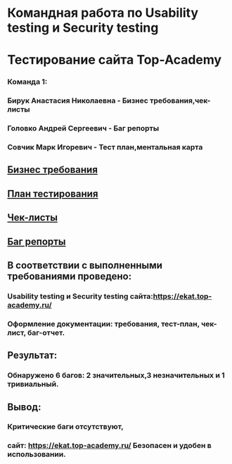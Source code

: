 # Командная работа по Usability testing и Security testing
# Тестирование сайта Top-Academy
### Команда 1:
### Бирук Анастасия Николаевна - Бизнес требования,чек-листы
### Головко Андрей Сергеевич - Баг репорты
### Совчик Марк Игоревич - Тест план,ментальная карта 
## [Бизнес требования](https://docs.google.com/document/d/1YV4UV8OUgJtJP9LPakD6FiBBB7bvkhC2F_iPpN2eme0/edit?usp=sharing)
## [План тестирования](https://docs.google.com/spreadsheets/d/1v2vl1i-DC9DshqvjB4lfXU2GLEXSJw74Tikn82xrF4A/edit?usp=sharing)
## [Чек-листы](https://docs.google.com/document/d/18iefnpKfdJsZEZFCb32qFvDWjlOAluCDY7asPmFfK-s/edit?usp=sharing)
## [Баг репорты](https://docs.google.com/spreadsheets/d/1oTioIku_seB4Hm9EgvOG7YTYJfXOOyMmuQyX4sgcfyw/edit?usp=sharing)
## В соответствии с выполненными требованиями проведено:
### Usability testing и Security testing сайта:https://ekat.top-academy.ru/ 
### Оформление документации: требования, тест-план, чек-лист, баг-отчет. 
## Результат:
### Обнаружено 6 багов: 2 значительных,3 незначительных и 1 тривиальный.
## Вывод:
### Критические баги отсутствуют, 
### сайт: https://ekat.top-academy.ru/  Безопасен и удобен в использовании. 



